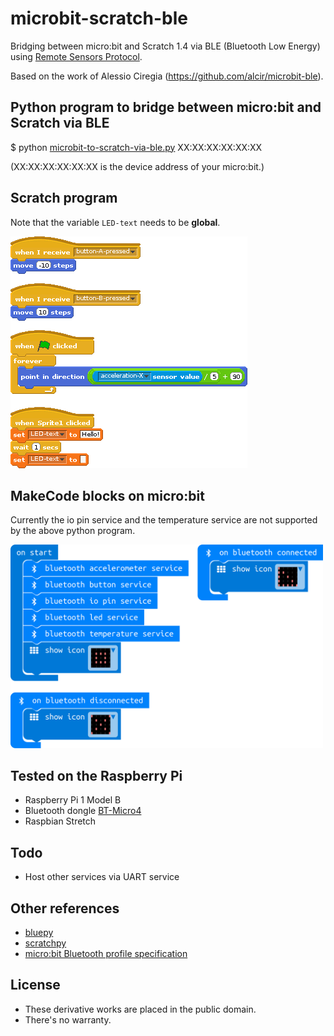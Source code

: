 # microbit-scratch-ble
Bridging between micro:bit and Scratch 1.4 via BLE (Bluetooth Low Energy) using [Remote Sensors Protocol](https://en.scratch-wiki.info/wiki/Remote_Sensors_Protocol).

Based on the work of Alessio Ciregia (https://github.com/alcir/microbit-ble).

## Python program to bridge between micro:bit and Scratch via BLE
$ python [microbit-to-scratch-via-ble.py](/microbit-to-scratch-via-ble.py) XX:XX:XX:XX:XX:XX

(XX:XX:XX:XX:XX:XX is the device address of your micro:bit.)

## Scratch program
Note that the variable `LED-text` needs to be __global__.

![Scratch program](/scratch.gif)

## MakeCode blocks on micro:bit
Currently the io pin service and the temperature service are not supported by the above python program.

<img alt="Makecode blocks" src="/makecode.png" width=500px>

## Tested on the Raspberry Pi
- Raspberry Pi 1 Model B
- Bluetooth dongle [BT-Micro4](https://www.planex.co.jp/products/bt-micro4/)
- Raspbian Stretch

## Todo
- Host other services via UART service

## Other references
- [bluepy](https://github.com/IanHarvey/bluepy)
- [scratchpy](https://github.com/pilliq/scratchpy)
- [micro:bit Bluetooth profile specification](https://lancaster-university.github.io/microbit-docs/resources/bluetooth/bluetooth_profile.html)

## License
- These derivative works are placed in the public domain.
- There's no warranty.
